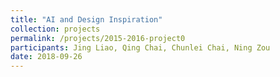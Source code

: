 ```yaml
---
title: "AI and Design Inspiration"
collection: projects
permalink: /projects/2015-2016-project0
participants: Jing Liao, Qing Chai, Chunlei Chai, Ning Zou
date: 2018-09-26
---
```

